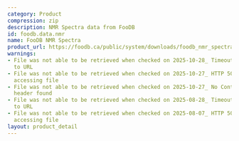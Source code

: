```yaml
---
category: Product
compression: zip
description: NMR Spectra data from FooDB
id: foodb.data.nmr
name: FooDB NMR Spectra
product_url: https://foodb.ca/public/system/downloads/foodb_nmr_spectra.zip
warnings:
- File was not able to be retrieved when checked on 2025-10-28_ Timeout connecting
  to URL
- File was not able to be retrieved when checked on 2025-10-27_ HTTP 502 error when
  accessing file
- File was not able to be retrieved when checked on 2025-10-27_ No Content-Length
  header found
- File was not able to be retrieved when checked on 2025-08-28_ Timeout connecting
  to URL
- File was not able to be retrieved when checked on 2025-08-07_ HTTP 500 error when
  accessing file
layout: product_detail
---
```

